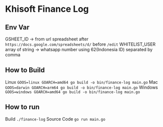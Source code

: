 # Khisoft Finance Log

## Env Var
GSHEET_ID -> from url spreadsheet after `https://docs.google.com/spreadsheets/d/` before `/edit` 
WHITELIST_USER array of string -> whatsapp number using 62(Indonesia ID) separated by comma

## How to Build
Linux `GOOS=linux GOARCH=amd64 go build -o bin/finance-log main.go`
Mac `GOOS=darwin GOARCH=arm64 go build -o bin/finance-log main.go`
Windows `GOOS=windows GOARCH=amd64 go build -o bin/finance-log main.go`

## How to run 
Build `./finance-log`
Source Code `go run main.go`